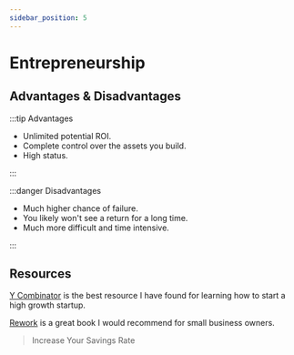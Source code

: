 ```yaml
---
sidebar_position: 5
---
```


# Entrepreneurship

## Advantages & Disadvantages

:::tip Advantages

- Unlimited potential ROI.
- Complete control over the assets you build.
- High status.

:::

:::danger Disadvantages

- Much higher chance of failure.
- You likely won't see a return for a long time.
- Much more difficult and time intensive.

:::

## Resources

[Y Combinator](https://www.ycombinator.com/) is the best resource I have found for learning how to start a high growth startup. 

[Rework](https://www.amazon.com/dp/B002MUAJ2A/ref=dp-kindle-redirect?_encoding=UTF8&btkr=1) is a great book I would recommend for small business owners.

>Increase Your Savings Rate